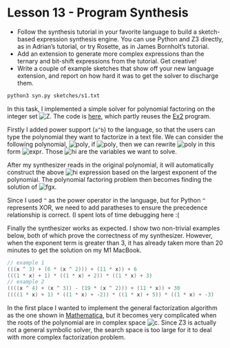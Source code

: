 # Lesson 13 - Program Synthesis

* Follow the synthesis tutorial in your favorite language to build a sketch-based expression synthesis engine. You can use Python and Z3 directly, as in Adrian’s tutorial, or try Rosette, as in James Bornholt’s tutorial.
* Add an extension to generate more complex expressions than the ternary and bit-shift expressions from the tutorial. Get creative!
* Write a couple of example sketches that show off your new language extension, and report on how hard it was to get the solver to discharge them.

```bash
python3 syn.py sketches/s1.txt
```

In this task, I implemented a simple solver for polynomial factoring on the integer set ![Z](https://render.githubusercontent.com/render/math?math=\mathbb{Z}). The code is [here](https://github.com/chhzh123/bril-dev/blob/master/Lesson13/syn.py), which partly reuses the [Ex2](https://github.com/sampsyo/minisynth/blob/master/ex2.py) program.

Firstly I added power support (`a^b`) to the language, so that the users can type the polynomial they want to factorize in a text file. We can consider the following polynomial,
![poly](https://render.githubusercontent.com/render/math?math=f(x)=a_nx^n%2Ba_{n-1}x^{n-1}%2B\cdots%2Ba_0),
if
![poly](https://render.githubusercontent.com/render/math?math=\forall{r},f(r)=0\implies{r\in\mathbb{R}}),
then we can rewrite ![poly](https://render.githubusercontent.com/render/math?math={f(x)}) in this form
![expr](https://render.githubusercontent.com/render/math?math=f(x)=g(x)(h_0x%2Bh_1)%2B(h_2x%2Bh_3)%2B\cdots%2B(h_{2n}x%2Bh_{2n%2B1}),h_i\in\mathbb{Z}).
Those ![hi](https://render.githubusercontent.com/render/math?math=h_i) are the variables we want to solve.

After my synthesizer reads in the original polynomial, it will automatically construct the above ![hi](https://render.githubusercontent.com/render/math?math=h_i) expression based on the largest exponent of the polynomial. The polynomial factoring problem then becomes finding the solution of ![fgx](https://render.githubusercontent.com/render/math?math={f(x)}\equiv{g(x)}).

Since I used `^` as the power operator in the language, but for Python `^` represents XOR, we need to add paratheses to ensure the precedence relationship is correct. (I spent lots of time debugging here :(

Finally the synthesizer works as expected. I show two non-trivial examples below, both of which prove the correctness of my synthesizer. However, when the exponent term is greater than 3, it has already taken more than 20 minutes to get the solution on my M1 MacBook.

```cpp
// example 1
(((x ^ 3) + (6 * (x ^ 2))) + (11 * x)) + 6
(((1 * x) + 1) * ((1 * x) + 2)) * ((1 * x) + 3)
// example 2
((((x ^ 4) + (x ^ 3)) - (19 * (x ^ 2))) + (11 * x)) + 30
((((1 * x) + 1) * ((1 * x) + -2)) * ((1 * x) + 5)) * ((1 * x) + -3)
```

In the first place I wanted to implement the general factorization algorithm as the one shown in [Mathematica](https://reference.wolfram.com/language/ref/Factor.html.en?source=footer), but it becomes very complicated when the roots of the polynomial are in complex space ![c](https://render.githubusercontent.com/render/math?math=\mathbb{C}). Since Z3 is actually not a general symbolic solver, the search space is too large for it to deal with more complex factorization problem.